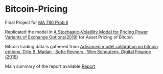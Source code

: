 # Bitcoin-Pricing

Final Project for [MA 780 Prob II](https://www.bu.edu/academics/grs/courses/grs-ma-780/)


Replicated the model in [A Stochastic-Volatility Model for Pricing Power Variants of Exchange Options(2019)](https://jod.pm-research.com/content/early/2019/04/15/jod.2019.1.074.abstract) for Asset Pricing of Bitcoin 


Bitcoin trading data is gathered from [Advanced model calibration on bitcoin options, Dilip B. Madan · Sofie Reyners · Wim Schoutens, Digital Finance (2019)](https://link.springer.com/article/10.1007/s42521-019-00002-1)

Main summary of the report available [Report](https://github.com/LeonCaesa/Bitcoin-Pricing/blob/master/780_Project.pdf)



